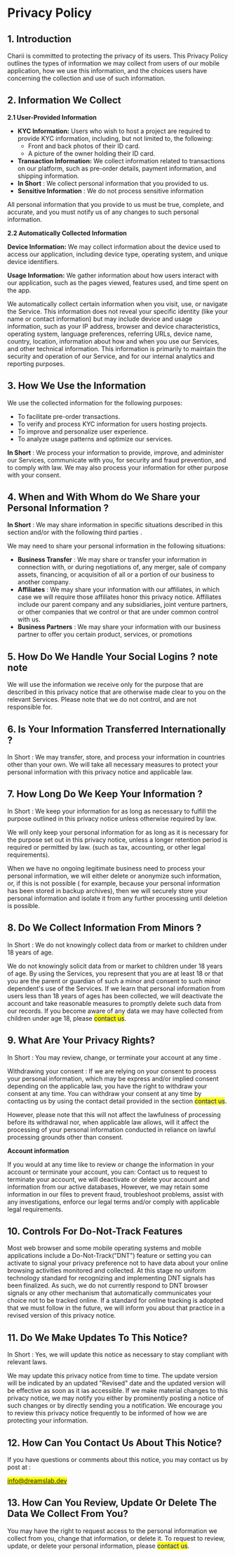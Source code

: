 # Privacy Policy

## 1. Introduction

Charii is committed to protecting the privacy of its users. This Privacy Policy outlines the types of information we may collect from users of our mobile application, how we use this information, and the choices users have concerning the collection and use of such information.

## 2. Information We Collect

**2.1 User-Provided Information**

* **KYC Information:** Users who wish to host a project are required to provide KYC information, including,  but not limited to, the following:
  * Front and back photos of their ID card.
  * A picture of the owner holding their ID card.
* **Transaction Information:** We collect information related to transactions on our platform, such as pre-order details, payment information, and shipping information.
* **In Short** : We collect personal information that you provided to us.
* **Sensitive Information** : We do not process sensitive information

All personal information that you provide to us must be true, complete, and accurate, and you must notify us of any changes to such personal information.

**2.2 Automatically Collected Information**

**Device Information:** We may collect information about the device used to access our application, including device type, operating system, and unique device identifiers.

**Usage Information:** We gather information about how users interact with our application, such as the pages viewed, features used, and time spent on the app.

We automatically collect certain information when you visit, use, or navigate the Service. This information does not reveal your specific identity (like your name or contact information) but may include device and usage information, such as your IP address, browser and device characteristics, operating system, language preferences, referring URLs, device name, country, location, information about how and when you use our Services, and other technical information. This information is primarily to maintain the security and operation of our Service, and for our internal analytics and reporting purposes.

## 3. How We Use the Information

We use the collected information for the following purposes:

* To facilitate pre-order transactions.
* To verify and process KYC information for users hosting projects.
* To improve and personalize user experience.
* To analyze usage patterns and optimize our services.

**In Short** : We process your information to provide, improve, and administer our Services, communicate with you, for security and fraud prevention, and to comply with law. We may also process your information for other purpose with your consent.

## 4. When and With Whom do We Share your Personal Information ?

**In Short** : We may share information in specific situations described in this section and/or with the following third parties .

We may need to share your personal information in the following situations:

* **Business Transfer** : We may share or transfer your information in connection with, or during negotiations of, any merger, sale of company assets, financing, or acquisition of all or a portion of our business to another company.
* **Affiliates** : We may share your information with our affiliates, in which case we will require those affiliates honor this privacy notice. Affiliates include our parent company and any subsidiaries, joint venture partners, or other companies that we control or that are under common control with us.
* **Business Partners** : We may share your information with our business partner to offer you certain product, services, or promotions

## 5. How Do We Handle Your Social Logins ? note note&#x20;

We will use the information we receive only for the purpose that are described in this privacy notice that are otherwise made clear to you on the relevant Services. Please note that we do not control, and are not responsible for.&#x20;

## 6. Is Your Information Transferred Internationally ?&#x20;

In Short : We may transfer, store, and process your information in countries other than your own. We will take all necessary measures to protect your personal information with this privacy notice and applicable law.

## 7. How Long Do We Keep Your Information ?

In Short : We keep your information for as long as necessary to fulfill the purpose outlined in this privacy notice unless otherwise required by law.

We will only keep your personal information for as long as it is necessary for the purpose set out in this privacy notice, unless a longer retention period is required or permitted by law. (such as tax, accounting, or other legal requirements).

When we have no ongoing legitimate business need to process your personal information, we will either delete or anonymize such information, or, if this is not possible ( for example, because your personal information has been stored in backup archives), then we will securely store your personal information and isolate it from any further processing until deletion is possible.&#x20;

## 8. Do We Collect Information From Minors ?

In Short : We do not knowingly collect data from or market to children under 18 years of age.

We do not knowingly solicit data from or market to children under 18 years of age. By using the Services, you represent that you are at least 18 or that you are the parent or guardian of such a minor and consent to such minor dependent's use of the Services. If we learn that personal information from users less than 18 years of ages has been collected, we will deactivate the account and take reasonable measures to promptly delete such data from our records. If you become aware of any data we may have collected from children under age 18, please <mark style="color:blue;">contact us</mark>.

## 9. What Are Your Privacy Rights?

In Short : You may review, change, or terminate your account at any time .

Withdrawing your consent : If we are relying on your consent to process your personal information, which may be express and/or implied consent depending on the applicable law, you have the right to withdraw your consent at any time. You can withdraw your consent at any time by contacting us by using the contact detail provided in the section <mark style="color:blue;">contact us</mark>.

However, please note that this will not affect the lawfulness of processing before its withdrawal nor, when applicable law allows, will it affect the processing of your personal information conducted in reliance on lawful processing grounds other than consent.

**Account information**

If you would at any time like to review or change the information in your account or terminate your account, you can: Contact us to  request to terminate your account, we will deactivate or delete your account and information from our active databases, However, we may retain some information in our files to prevent fraud, troubleshoot problems, assist with any investigations, enforce our legal terms and/or comply with applicable legal requirements.

## 10. Controls For Do-Not-Track Features

Most web browser and some mobile operating systems and mobile applications include a Do-Not-Track("DNT") feature or setting you can activate to signal your privacy preference not to have data about your online browsing activities monitored and collected. At this stage no uniform technology standard for recognizing and implementing DNT signals has been finalized. As such, we do not currently respond to DNT browser signals or any other mechanism that automatically communicates your choice not to be tracked online. If a standard for online tracking is adopted that we must follow in the future, we will inform you about that practice in a revised version of this privacy notice.&#x20;

## 11. Do We Make Updates To This Notice?

In Short : Yes, we will update this notice as necessary to stay compliant with relevant laws.

We may update this privacy notice from time to time. The update version will be indicated by an updated "Revised" date and the updated version will be effective as soon as it ias accessible. If we make material changes to this privacy notice, we may notify you either by prominently posting a notice of such changes or by directly sending you a notification. We encourage you to review this privacy notice frequently to be informed of how we are protecting your information.&#x20;

## 12. How Can You Contact Us About This Notice?

If you have questions or comments about this notice, you may contact us by post at :&#x20;

<mark style="color:blue;">info@dreamslab.dev</mark>

## 13. How Can You Review, Update Or Delete The Data We Collect From You?

You may have the right to request access to the personal information we collect from you, change that information, or delete it. To request to review, update, or delete your personal information, please <mark style="color:blue;">contact us</mark>.
